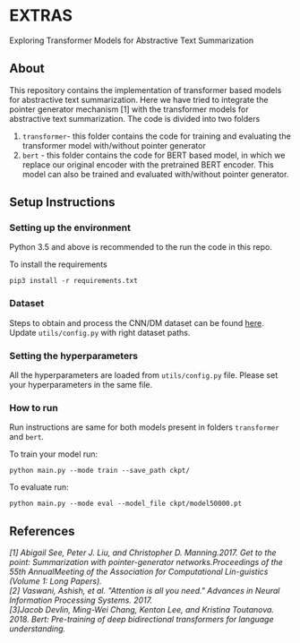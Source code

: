 # EXTRAS
Exploring Transformer Models for Abstractive Text Summarization

## About
This repository contains the implementation of transformer based models for abstractive text summarization. Here we have tried to integrate the pointer generator mechanism [1] with the transformer models for abstractive text summarization. The code is divided into two folders 
1. `transformer`- this folder contains the code for training and evaluating the transformer model with/without pointer generator
2. `bert` - this folder contains the code for BERT based model, in which we replace our original encoder with the pretrained BERT encoder. This model can also be trained and evaluated with/without pointer generator.

## Setup Instructions

### Setting up the environment
Python 3.5 and above is recommended to the run the code in this repo.

To install the requirements
```
pip3 install -r requirements.txt
```

### Dataset

Steps to obtain and process the CNN/DM dataset can be found [here](https://github.com/abisee/cnn-dailymail). Update `utils/config.py` with right dataset paths.

### Setting the hyperparameters
All the hyperparameters are loaded from `utils/config.py` file. Please set your hyperparameters in the same file.

### How to run

Run instructions are same for both models present in folders `transformer` and `bert`.

To train your model run:
```
python main.py --mode train --save_path ckpt/
```
To evaluate run:
```
python main.py --mode eval --model_file ckpt/model50000.pt
```


## References
<cite>[1] Abigail See, Peter J. Liu, and Christopher D. Manning.2017. Get to the point: Summarization with pointer-generator networks.Proceedings of the 55th AnnualMeeting of the Association for Computational Lin-guistics (Volume 1: Long Papers).</cite> <br>
<cite>[2] Vaswani, Ashish, et al. "Attention is all you need." Advances in Neural Information Processing Systems. 2017.</cite><br>
<cite>[3]Jacob Devlin, Ming-Wei Chang, Kenton Lee, and Kristina Toutanova. 2018. Bert: Pre-training of deep
bidirectional transformers for language understanding.</cite>
